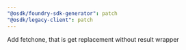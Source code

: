 ```yaml
---
"@osdk/foundry-sdk-generator": patch
"@osdk/legacy-client": patch
---
```


Add fetchone, that is get replacement without result wrapper
